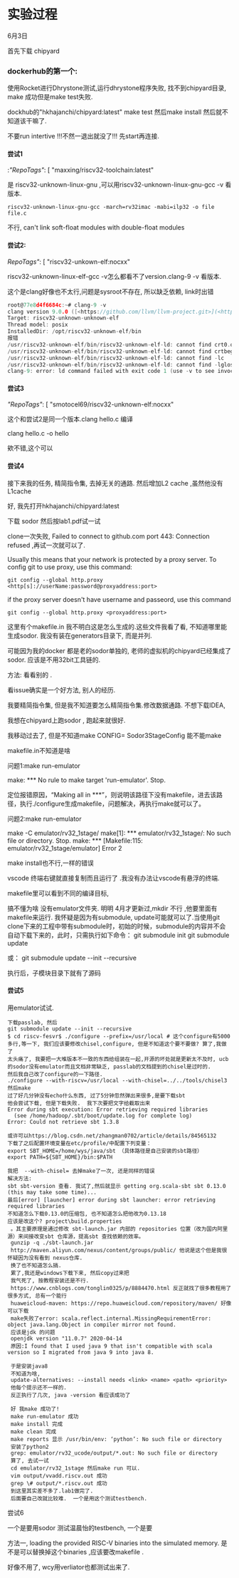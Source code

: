 # 实验过程

6月3日

首先下载 chipyard

###  dockerhub的第一个:

使用Rocket进行Dhrystone测试,运行dhrystone程序失败, 找不到chipyard目录,   make 成功但是make test失败. 

dockhub的"hkhajanchi/chipyard:latest" make test 然后make install 然后就不知道该干嘛了.

不要run intertive !!!不然一退出就没了!!! 先start再连接.

#### 尝试1

:*"RepoTags"*: [    "maxxing/riscv32-toolchain:latest"

是 riscv32-unknown-linux-gnu ,可以用riscv32-unknown-linux-gnu-gcc -v 看版本.

`riscv32-unknown-linux-gnu-gcc -march=rv32imac -mabi=ilp32 -o file file.c`

不行, can't link soft-float modules with double-float modules

#### 尝试2:

*RepoTags"*: [    "riscv32-unkown-elf:nocxx"

riscv32-unknown-linux-elf-gcc -v怎么都看不了version.clang-9 -v 看版本.

这个是clang好像也不太行,问题是sysroot不存在,  所以缺乏依赖, link时出错

```c
root@77e8d4f6684c:~# clang-9 -v
clang version 9.0.0 ([<https://github.com/llvm/llvm-project.git>](<https://github.com/llvm/llvm-project.git>) 0399d5a9682b3cef71c653373e38890c63c4c365)
Target: riscv32-unknown-unknown-elf
Thread model: posix
InstalledDir: /opt/riscv32-unknown-elf/bin
报错 
/usr/riscv32-unknown-elf/bin/riscv32-unknown-elf-ld: cannot find crt0.o: No such file or directory
/usr/riscv32-unknown-elf/bin/riscv32-unknown-elf-ld: cannot find crtbegin.o: No such file or directory
/usr/riscv32-unknown-elf/bin/riscv32-unknown-elf-ld: cannot find -lc
/usr/riscv32-unknown-elf/bin/riscv32-unknown-elf-ld: cannot find -lgloss
clang-9: error: ld command failed with exit code 1 (use -v to see invocation)
```

#### 尝试3

*"RepoTags"*: [    "smotocel69/riscv32-unknown-elf:nocxx"

这个和尝试2是同一个版本.clang hello.c  编译

clang hello.c -o hello

欸不错,这个可以

#### 尝试4

接下来我的任务, 精简指令集, 去掉无关的通路. 然后增加L2 cache ,虽然他没有L1cache

好, 我先打开hkhajanchi/chipyard:latest 

 下载 sodor 然后按lab1.pdf试一试

clone一次失败,  Failed to connect to github.com port 443: Connection refused ,再试一次就可以了.

Usually this means that your network is protected by a proxy server. To config git to use proxy, use this command:

```
git config --global http.proxy <http[s]://userName:password@proxyaddress:port>
```

if the proxy server doesn't have username and passeord, use this command

```
git config --global http.proxy <proxyaddress:port>
```

这里有个makefile.in 我不明白这是怎么生成的.这些文件我看了看, 不知道哪里能生成sodor. 我没有装在generators目录下, 而是并列.

可能因为我的docker 都是老的sodor单独的, 老师的虚拟机的chipyard已经集成了sodor. 应该是不用32bit工具链的.

方法: 看看别的  .

看issue确实是一个好方法, 别人的经历.

我要精简指令集, 但是我不知道要怎么精简指令集.修改数据通路. 不想下载IDEA, 

我想在chipyard上跑sodor , 跑起来就很好.

我移动过去了, 但是不知道make CONFIG= Sodor3StageConfig 能不能make

makefile.in不知道是啥

问题1:make run-emulator

make: *** No rule to make target 'run-emulator'.  Stop.

定位报错原因，“Making all in ***”，则说明该路径下没有makefile，进去该路径，执行./configure生成makefile，问题解决，再执行make就可以了。

问题2:make run-emulator

make -C emulator/rv32_1stage/
make[1]: *** emulator/rv32_1stage/: No such file or directory.  Stop.
make: *** [Makefile:115: emulator/rv32_1stage/emulator] Error 2

make install也不行,一样的错误

vscode 终端右键就直接复制而且运行了 .我没有办法让vscode有悬浮的终端.

makefile里可以看到不同的编译目标, 

搞不懂为啥 没有emulator文件夹. 明明 4月才更新过,mkdir 不行 ,他要里面有makefile来运行. 我怀疑是因为有submodule, update可能就可以了.当使用git clone下来的工程中带有submodule时，初始的时候，submodule的内容并不会自动下载下来的，此时，只需执行如下命令：
git submodule init
git submodule update

或：
git submodule update --init --recursive

执行后，子模块目录下就有了源码

#### 尝试5

用emulator试试.

```shell
下载passlab, 然后
git submodule update --init --recursive
$ cd riscv-fesvr$ ./configure --prefix=/usr/local # 这个configure有5000多行,等一下, 我们应该要修改chisel,configure, 但是不知道这个要不要做? 算了,我做了
太头痛了, 我要把一大堆版本不一致的东西给组装在一起,开源的坏处就是更新太不及时, ucb的sodor没有emulator而且文档非常缺乏, passlab的文档提到的chisel是过时的.  
然后我自己改了configure的一下路径.
./configure --with-riscv=/usr/local --with-chisel=../../tools/chisel3
然后make
过了好几分钟没有echo什么东西, 过了5分钟忽然弹出来很多,是要下载sbt
他会尝试下载, 但是下载失败.  我下次要把文字给截取出来
Error during sbt execution: Error retrieving required libraries
  (see /home/hadoop/.sbt/boot/update.log for complete log)
Error: Could not retrieve sbt 1.3.8

或许可以https://blog.csdn.net/zhangman0702/article/details/84565132
下载了之后配置环境变量在etc/profile/中配置下列变量：
export SBT_HOME=/home/wys/java/sbt （具体路径是自己安装的sbt路径）
export PATH=${SBT_HOME}/bin:$PATH

我把  --with-chisel= 去掉make了一次, 还是同样的错误
解决方法:
sbt sbt-version 查看. 我试了,然后就显示 getting org.scala-sbt sbt 0.13.0  (this may take some time)...
最后[error] [launcher] error during sbt launcher: error retrieving required libraries
不知道怎么下载0.13.0的压缩包, 也不知道怎么把他改为0.13.18
应该是改这个? project\build.properties
 。其主要原理是通过修改 sbt-launch.jar 内部的 repositories 位置（改为国内阿里源）来间接改变sbt 仓库源，提高sbt 查找依赖的效率。
 gunzip -q ./sbt-launch.jar
 http://maven.aliyun.com/nexus/content/groups/public/ 他说是这个但是我很怀疑因为没有看到 nexus仓库.
 换了也不知道怎么搞. 
 累了,我还是windows下载下来, 然后copy过来把
 我气死了, 按教程安装还是不行. 
 https://www.cnblogs.com/tonglin0325/p/8884470.html 反正就找了很多教程用了很多方式, 总有一个能行
 huaweicloud-maven: https://repo.huaweicloud.com/repository/maven/ 好像可以下载
 make失败了error: scala.reflect.internal.MissingRequirementError: object java.lang.Object in compiler mirror not found.
 应该是jdk 的问题
 openjdk version "11.0.7" 2020-04-14
 原因:I found that I used java 9 that isn't compatible with scala version so I migrated from java 9 into java 8.
 
 于是安装java8
 不知道为啥,
 update-alternatives: --install needs <link> <name> <path> <priority>
 他每个提示还不一样的.
 反正执行了几次, java -version 看应该成功了
 
 好 我make 成功了!
 make run-emulator 成功
 make install 完成
 make clean 完成
 make reports 显示 /usr/bin/env: ‘python’: No such file or directory
 安装了python2
 grep: emulator/rv32_ucode/output/*.out: No such file or directory
 算了, 去试一试
 cd emulator/rv32_1stage 然后make run 可以.
 vim output/vvadd.riscv.out 成功
 grep \# output/*.riscv.out 成功
 到这里其实差不多了.lab1做完了.
 后面要自己改就比较难.  一个是用这个测试testbench. 
```

尝试6

一个是要用sodor 测试温晨怡的testbench, 一个是要

方法一, loading the provided RISC-V binaries into the simulated memory. 是不是可以替换掉这个binaries ,应该要改makefile  .

好像不用了, wcy用verliator也都测试出来了.

